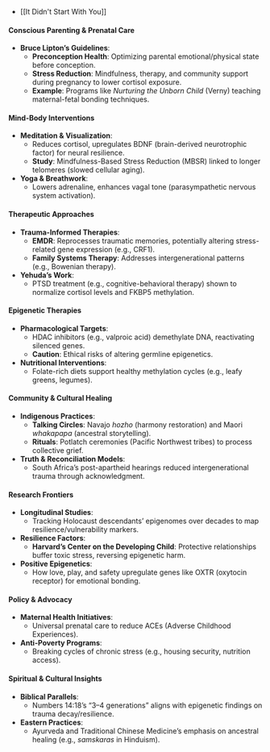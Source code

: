 

- [[It Didn't Start With You]]



#### **Conscious Parenting & Prenatal Care**

- **Bruce Lipton’s Guidelines**:
    - **Preconception Health**: Optimizing parental emotional/physical state before conception.
    - **Stress Reduction**: Mindfulness, therapy, and community support during pregnancy to lower cortisol exposure.
    - **Example**: Programs like _Nurturing the Unborn Child_ (Verny) teaching maternal-fetal bonding techniques.



#### **Mind-Body Interventions**

- **Meditation & Visualization**:
    - Reduces cortisol, upregulates BDNF (brain-derived neurotrophic factor) for neural resilience.
    - **Study**: Mindfulness-Based Stress Reduction (MBSR) linked to longer telomeres (slowed cellular aging).
- **Yoga & Breathwork**:
    - Lowers adrenaline, enhances vagal tone (parasympathetic nervous system activation).



#### **Therapeutic Approaches**

- **Trauma-Informed Therapies**:
    - **EMDR**: Reprocesses traumatic memories, potentially altering stress-related gene expression (e.g., CRF1).
    - **Family Systems Therapy**: Addresses intergenerational patterns (e.g., Bowenian therapy).
- **Yehuda’s Work**:
    - PTSD treatment (e.g., cognitive-behavioral therapy) shown to normalize cortisol levels and FKBP5 methylation.



#### **Epigenetic Therapies**

- **Pharmacological Targets**:
    - HDAC inhibitors (e.g., valproic acid) demethylate DNA, reactivating silenced genes.
    - **Caution**: Ethical risks of altering germline epigenetics.
- **Nutritional Interventions**:
    - Folate-rich diets support healthy methylation cycles (e.g., leafy greens, legumes).



#### **Community & Cultural Healing**

- **Indigenous Practices**:
    - **Talking Circles**: Navajo _hozho_ (harmony restoration) and Maori _whakapapa_ (ancestral storytelling).
    - **Rituals**: Potlatch ceremonies (Pacific Northwest tribes) to process collective grief.
- **Truth & Reconciliation Models**:
    - South Africa’s post-apartheid hearings reduced intergenerational trauma through acknowledgment.



#### **Research Frontiers**

- **Longitudinal Studies**:
    - Tracking Holocaust descendants’ epigenomes over decades to map resilience/vulnerability markers.
- **Resilience Factors**:
    - **Harvard’s Center on the Developing Child**: Protective relationships buffer toxic stress, reversing epigenetic harm.
- **Positive Epigenetics**:
    - How love, play, and safety upregulate genes like OXTR (oxytocin receptor) for emotional bonding.



#### **Policy & Advocacy**

- **Maternal Health Initiatives**:
    - Universal prenatal care to reduce ACEs (Adverse Childhood Experiences).
- **Anti-Poverty Programs**:
    - Breaking cycles of chronic stress (e.g., housing security, nutrition access).



#### **Spiritual & Cultural Insights**

- **Biblical Parallels**:
    - Numbers 14:18’s “3–4 generations” aligns with epigenetic findings on trauma decay/resilience.
- **Eastern Practices**:
    - Ayurveda and Traditional Chinese Medicine’s emphasis on ancestral healing (e.g., _samskaras_ in Hinduism).

